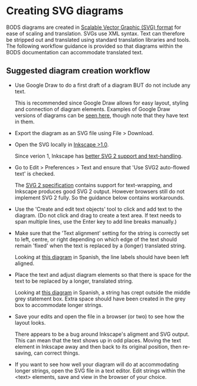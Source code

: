 # Creating SVG diagrams

BODS diagrams are created in [Scalable Vector Graphic (SVG) format](https://www.w3.org/TR/SVG2/) for ease of scaling and translation. SVGs use XML syntax. Text can therefore be stripped out and translated using standard translation libraries and tools. The following workflow guidance is provided so that diagrams within the BODS documentation can accommodate translated text.

## Suggested diagram creation workflow

- Use Google Draw to do a first draft of a diagram BUT do not include any text.

  This is recommended since Google Draw allows for easy layout, styling and connection of diagram elements. Examples of Google Draw versions of diagrams can be [seen here](https://drive.google.com/drive/folders/1R0r-Dx-PivOYmUPbE7MtKbHm-nrFAikB), though note that they have text in them.
  
- Export the diagram as an SVG file using File > Download.

- Open the SVG locally in [Inkscape >1.0](https://inkscape.org/).

  Since verion 1, Inkscape has [better SVG 2 support and text-handling](https://wiki.inkscape.org/wiki/index.php?title=Release_notes/1.0#Browser-compatible_flowed_text). 

- Go to Edit > Preferences > Text and ensure that 'Use SVG2 auto-flowed text' is checked.

  The [SVG 2 specification](https://www.w3.org/TR/2018/CR-SVG2-20181004/) contains support for text-wrapping, and Inkscape produces good SVG 2 output. However browsers still do not implement SVG 2 fully. So the guidance below contains workarounds.

- Use the 'Create and edit text objects' tool to click and add text to the diagram. (Do not click and drag to create a text area. If text needs to span multiple lines, use the Enter key to add line breaks manually.) 
  
- Make sure that the 'Text alignment' setting for the string is correctly set to left, centre, or right depending on which edge of the text should remain 'fixed' when the text is replaced by a (longer) translated string. 

  Looking at [this diagram](https://standard.openownership.org/es/0.3.0/schema/guidance/repr-beneficial-ownership.html#overview) in Spanish, the line labels should have been left aligned.

- Place the text and adjust diagram elements so that there is space for the text to be replaced by a longer, translated string.

  Looking at [this diagram](https://standard.openownership.org/es/0.3.0/schema/guidance/repr-state-owned-enterprises.html#scenario-4) in Spanish, a string has crept outside the middle grey statement box. Extra space should have been created in the grey box to accommodate longer strings.

- Save your edits and open the file in a browser (or two) to see how the layout looks.

  There appears to be a bug around Inkscape's aligment and SVG output. This can mean that the text shows up in odd places. Moving the text element in Inkscape away and then back to its original position, then re-saving, can correct things.
  
 - If you want to see how well your diagram will do at accommodating longer strings, open the SVG file in a text editor. Edit strings within the \<text\> elements, save and view in the browser of your choice.
